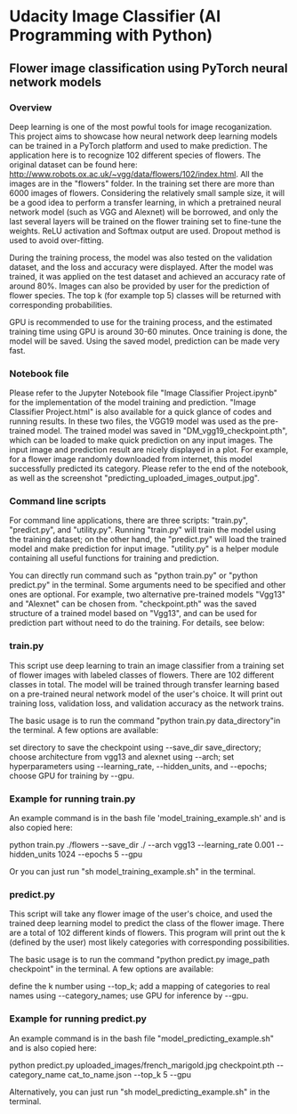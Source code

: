 

# Udacity Image Classifier (AI Programming with Python)

## Flower image classification using PyTorch neural network models

### Overview

Deep learning is one of the most powful tools for image recoganization. This project aims to showcase how neural network deep learning models can be trained in a PyTorch platform and used to make prediction. The application here is to recognize 102 different species of flowers. The original dataset can be found here: http://www.robots.ox.ac.uk/~vgg/data/flowers/102/index.html. All the images are in the "flowers" folder. In the training set there are more than 6000 images of flowers. Considering the relatively small sample size, it will be a good idea to perform a transfer learning, in which a pretrained neural network model (such as VGG and Alexnet) will be borrowed, and only the last several layers will be trained on the flower training set to fine-tune the weights. ReLU activation and Softmax output are used. Dropout method is used to avoid over-fitting. 

During the training process, the model was also tested on the validation dataset, and the loss and accuracy were displayed. After the model was trained, it was applied on the test dataset and achieved an accuracy rate of around 80%. Images can also be provided by user for the prediction of flower species. The top k (for example top 5) classes will be returned with corresponding probabilities.

GPU is recommended to use for the training process, and the estimated training time using GPU is around 30-60 minutes. Once training is done, the model will be saved. Using the saved model, prediction can be made very fast.


### Notebook file

Please refer to the Jupyter Notebook file "Image Classifier Project.ipynb" for the implementation of the model training and prediction. "Image Classifier Project.html" is also available for a quick glance of codes and running results. In these two files, the VGG19 model was used as the pre-trained model. The trained model was saved in "DM_vgg19_checkpoint.pth", which can be loaded to make quick prediction on any input images. The input image and prediction result are nicely displayed in a plot. For example, for a flower image randomly downloaded from internet, this model successfully predicted its category. Please refer to the end of the notebook, as well as the screenshot "predicting_uploaded_images_output.jpg".


### Command line scripts

For command line applications, there are three scripts: "train.py", "predict.py", and "utility.py". Running "train.py" will train the model using the training dataset; on the other hand, the "predict.py" will load the trained model and make prediction for input image. "utility.py" is a helper module containing all useful functions for training and prediction.

You can directly run command such as "python train.py" or "python predict.py" in the terminal. Some arguments need to be specified and other ones are optional. For example, two alternative pre-trained models "Vgg13" and "Alexnet" can be chosen from. "checkpoint.pth" was the saved structure of a trained model based on "Vgg13", and can be used for prediction part without need to do the training. For details, see below:


### train.py
This script use deep learning to train an image classifier from a training set of flower images with labeled classes of flowers. There are 102 different classes in total. The model will be trained through transfer learning based on a pre-trained neural network model of the user's choice. It will print out training loss, validation loss, and validation accuracy as the network trains.

The basic usage is to run the command "python train.py data_directory"in the terminal. A few options are available: 

set directory to save the checkpoint using --save_dir save_directory;
choose architecture from vgg13 and alexnet using --arch;
set hyperparameters using --learning_rate, --hidden_units, and --epochs;
choose GPU for training by --gpu.

### Example for running train.py
An example command is in the bash file 'model_training_example.sh' and is also copied here:

python train.py ./flowers --save_dir ./ --arch vgg13 --learning_rate 0.001 --hidden_units 1024 --epochs 5 --gpu

Or you can just run "sh model_training_example.sh" in the terminal.


### predict.py
This script will take any flower image of the user's choice, and used the trained deep learning model to predict the class of the flower image. There are a total of 102 different kinds of flowers. This program will print out the k (defined by the user) most likely categories with corresponding possibilities.

The basic usage is to run the command "python predict.py image_path checkpoint" in the terminal. A few options are available:

define the k number using --top_k;
add a mapping of categories to real names using --category_names;
use GPU for inference by --gpu.

### Example for running predict.py
An example command is in the bash file "model_predicting_example.sh" and is also copied here:

python predict.py uploaded_images/french_marigold.jpg checkpoint.pth --category_name cat_to_name.json --top_k 5 --gpu

Alternatively, you can just run "sh model_predicting_example.sh" in the terminal.


